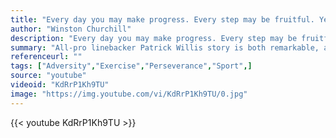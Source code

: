 ```yaml
---
title: "Every day you may make progress. Every step may be fruitful. Yet there will stretch out before you an ever-lengthening, ever-ascending, ever-improving path. You know you will never get to the end of the journey. But this, so far from discouraging, only adds to the joy and glory of the climb."
author: "Winston Churchill"
description: "Every day you may make progress. Every step may be fruitful. Yet there will stretch out before you an ever-lengthening, ever-ascending, ever-improving path. You know you will never get to the end of the journey. But this, so far from discouraging, only adds to the joy and glory of the climb. - Winston Churchill quotes from GetInspired365.com"
summary: "All-pro linebacker Patrick Willis story is both remarkable, and inspiring. Through an unwavering belief in himself he was able to knock down obstacles and reach the pinnacle of the NFL. His story is a reminder to us all that if you want something enough, and you’re willing to put the hours in, then you can accomplish any dream you may have. So what are you waiting for?"
referenceurl: ""
tags: ["Adversity","Exercise","Perseverance","Sport",]
source: "youtube"
videoid: "KdRrP1Kh9TU"
image: "https://img.youtube.com/vi/KdRrP1Kh9TU/0.jpg"
---
```


{{< youtube KdRrP1Kh9TU >}}
